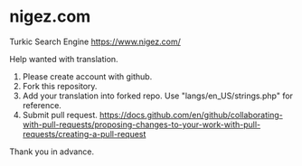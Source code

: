 # nigez.com
Turkic Search Engine
https://www.nigez.com/

Help wanted with translation.
1) Please create account with github.
2) Fork this repository.
3) Add your translation into forked repo. Use "langs/en_US/strings.php" for reference.
4) Submit pull request. https://docs.github.com/en/github/collaborating-with-pull-requests/proposing-changes-to-your-work-with-pull-requests/creating-a-pull-request

Thank you in advance.
